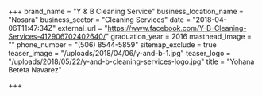+++
brand_name = "Y & B Cleaning Service"
business_location_name = "Nosara"
business_sector = "Cleaning Services"
date = "2018-04-06T11:47:34Z"
external_url = "https://www.facebook.com/Y-B-Cleaning-Services-412906702402640/"
graduation_year = 2016
masthead_image = ""
phone_number = "(506) 8544-5859"
sitemap_exclude = true
teaser_image = "/uploads/2018/04/06/y-and-b-1.jpg"
teaser_logo = "/uploads/2018/05/22/y-and-b-cleaning-services-logo.jpg"
title = "Yohana Beteta Navarez"

+++
